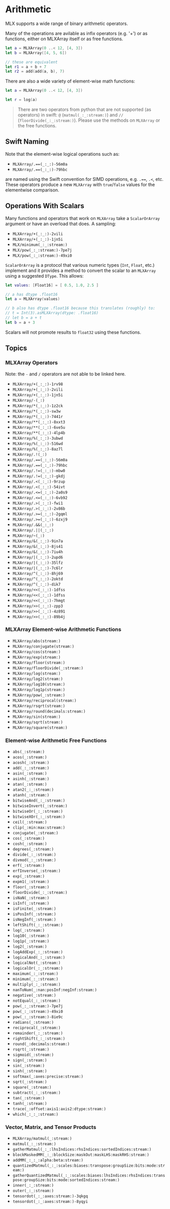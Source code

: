 # Arithmetic

MLX supports a wide range of binary arithmetic operators.

Many of the operations are avilable as infix operators (e.g. '+') or
as functions, either on MLXArray itself or as free functions.

```swift
let a = MLXArray(0 ..< 12, [4, 3])
let b = MLXArray([4, 5, 6])

// these are equivalent
let r1 = a + b + 7
let r2 = add(add(a, b), 7)
```

There are also a wide variety of element-wise math functions:

```swift
let a = MLXArray(0 ..< 12, [4, 3])

let r = log(a)
```

> There are two operators from python that are not supported (as operators) in
swift: `@` (``matmul(_:_:stream:)``) and `//` (``floorDivide(_:_:stream:)``).  Please
use the methods on `MLXArray` or the free functions.

## Swift Naming

Note that the element-wise logical operations such as:

- ``MLXArray/.==(_:_:)-56m0a``
- ``MLXArray/.==(_:_:)-79hbc``

are named using the Swift convention for SIMD operations, e.g. `.==`, `.<`, etc.  These
operators produce a new ``MLXArray`` with `true`/`false` values for the elementwise comparison.

## Operations With Scalars

Many functions and operators that work on ``MLXArray`` take a ``ScalarOrArray`` argument or have
an overload that does.  A sampling:

- ``MLXArray/+(_:_:)-2vili``
- ``MLXArray/+(_:_:)-1jn5i``
- ``MLX/minimum(_:_:stream:)``
- ``MLX/pow(_:_:stream:)-7pe7j``
- ``MLX/pow(_:_:stream:)-49xi0``

``ScalarOrArray`` is a protocol that various numeric types (`Int`, `Float`, etc.) implement and it
provides a method to convert the scalar to an ``MLXArray`` using a suggested ``DType``.  This allows:

```swift
let values: [Float16] = [ 0.5, 1.0, 2.5 ]

// a has dtype .float16
let a = MLXArray(values)

// b also has dtype .float16 because this translates (roughly) to:
// t = Int(3).asMLXArray(dtype: .float16)
// let b = a + t
let b = a + 3
```

Scalars will not promote results to `float32` using these functions.

## Topics

### MLXArray Operators

Note: the `-` and `/` operators are not able to be linked here.

- ``MLXArray/+(_:_:)-1rv98``
- ``MLXArray/+(_:_:)-2vili``
- ``MLXArray/+(_:_:)-1jn5i``
- ``MLXArray/-(_:)``
- ``MLXArray/*(_:_:)-1z2ck``
- ``MLXArray/*(_:_:)-sw3w``
- ``MLXArray/*(_:_:)-7441r``
- ``MLXArray/**(_:_:)-8xxt3``
- ``MLXArray/**(_:_:)-6ve5u``
- ``MLXArray/**(_:_:)-4lp4b``
- ``MLXArray/%(_:_:)-3ubwd``
- ``MLXArray/%(_:_:)-516wd``
- ``MLXArray/%(_:_:)-8az7l``
- ``MLXArray/.!(_:)``
- ``MLXArray/.==(_:_:)-56m0a``
- ``MLXArray/.==(_:_:)-79hbc``
- ``MLXArray/.!=(_:_:)-mbw0``
- ``MLXArray/.!=(_:_:)-gkdj``
- ``MLXArray/.<(_:_:)-9rzup``
- ``MLXArray/.<(_:_:)-54ivt``
- ``MLXArray/.<=(_:_:)-2a0s9``
- ``MLXArray/.<=(_:_:)-6vb92``
- ``MLXArray/.>(_:_:)-fwi1``
- ``MLXArray/.>(_:_:)-2v86b``
- ``MLXArray/.>=(_:_:)-2gqml``
- ``MLXArray/.>=(_:_:)-6zxj9``
- ``MLXArray/.&&(_:_:)``
- ``MLXArray/.||(_:_:)``
- ``MLXArray/~(_:)``
- ``MLXArray/&(_:_:)-9in7a``
- ``MLXArray/&(_:_:)-8js41``
- ``MLXArray/&(_:_:)-7iu4h``
- ``MLXArray/|(_:_:)-2upd6``
- ``MLXArray/|(_:_:)-35lfz``
- ``MLXArray/|(_:_:)-7c6lr``
- ``MLXArray/^(_:_:)-8hj69``
- ``MLXArray/^(_:_:)-2oktd``
- ``MLXArray/^(_:_:)-dik7``
- ``MLXArray/<<(_:_:)-1dfss``
- ``MLXArray/<<(_:_:)-1dfss``
- ``MLXArray/<<(_:_:)-7hmgt``
- ``MLXArray/>>(_:_:)-zpp3``
- ``MLXArray/>>(_:_:)-4z891``
- ``MLXArray/>>(_:_:)-89b4j``

### MLXArray Element-wise Arithmetic Functions

- ``MLXArray/abs(stream:)``
- ``MLXArray/conjugate(stream:)``
- ``MLXArray/cos(stream:)``
- ``MLXArray/exp(stream:)``
- ``MLXArray/floor(stream:)``
- ``MLXArray/floorDivide(_:stream:)``
- ``MLXArray/log(stream:)``
- ``MLXArray/log2(stream:)``
- ``MLXArray/log10(stream:)``
- ``MLXArray/log1p(stream:)``
- ``MLXArray/pow(_:stream:)``
- ``MLXArray/reciprocal(stream:)``
- ``MLXArray/rsqrt(stream:)``
- ``MLXArray/round(decimals:stream:)``
- ``MLXArray/sin(stream:)``
- ``MLXArray/sqrt(stream:)``
- ``MLXArray/square(stream:)``

### Element-wise Arithmetic Free Functions

- ``abs(_:stream:)``
- ``acos(_:stream:)``
- ``acosh(_:stream:)``
- ``add(_:_:stream:)``
- ``asin(_:stream:)``
- ``asinh(_:stream:)``
- ``atan(_:stream:)``
- ``atan2(_:_:stream:)``
- ``atanh(_:stream:)``
- ``bitwiseAnd(_:_:stream:)``
- ``bitwiseInvert(_:stream:)``
- ``bitwiseOr(_:_:stream:)``
- ``bitwiseXOr(_:_:stream:)``
- ``ceil(_:stream:)``
- ``clip(_:min:max:stream:)``
- ``conjugate(_:stream:)``
- ``cos(_:stream:)``
- ``cosh(_:stream:)``
- ``degrees(_:stream:)``
- ``divide(_:_:stream:)``
- ``divmod(_:_:stream:)``
- ``erf(_:stream:)``
- ``erfInverse(_:stream:)``
- ``exp(_:stream:)``
- ``expm1(_:stream:)``
- ``floor(_:stream:)``
- ``floorDivide(_:_:stream:)``
- ``isNaN(_:stream:)``
- ``isInf(_:stream:)``
- ``isFinite(_:stream:)``
- ``isPosInf(_:stream:)``
- ``isNegInf(_:stream:)``
- ``leftShift(_:_:stream:)``
- ``log(_:stream:)``
- ``log10(_:stream:)``
- ``log1p(_:stream:)``
- ``log2(_:stream:)``
- ``logAddExp(_:_:stream:)``
- ``logicalAnd(_:_:stream:)``
- ``logicalNot(_:stream:)``
- ``logicalOr(_:_:stream:)``
- ``maximum(_:_:stream:)``
- ``minimum(_:_:stream:)``
- ``multiply(_:_:stream:)``
- ``nanToNum(_:nan:posInf:negInf:stream:)``
- ``negative(_:stream:)``
- ``notEqual(_:_:stream:)``
- ``pow(_:_:stream:)-7pe7j``
- ``pow(_:_:stream:)-49xi0``
- ``pow(_:_:stream:)-8ie9c``
- ``radians(_:stream:)``
- ``reciprocal(_:stream:)``
- ``remainder(_:_:stream:)``
- ``rightShift(_:_:stream:)``
- ``round(_:decimals:stream:)``
- ``rsqrt(_:stream:)``
- ``sigmoid(_:stream:)``
- ``sign(_:stream:)``
- ``sin(_:stream:)``
- ``sinh(_:stream:)``
- ``softmax(_:axes:precise:stream:)``
- ``sqrt(_:stream:)``
- ``square(_:stream:)``
- ``subtract(_:_:stream:)``
- ``tan(_:stream:)``
- ``tanh(_:stream:)``
- ``trace(_:offset:axis1:axis2:dtype:stream:)``
- ``which(_:_:_:stream:)``

### Vector, Matrix, and Tensor Products

- ``MLXArray/matmul(_:stream:)``
- ``matmul(_:_:stream:)``
- ``gatherMatmul(_:_:lhsIndices:rhsIndices:sortedIndices:stream:)``
- ``blockMaskedMM(_:_:blockSize:maskOut:maskLHS:maskRHS:stream:)``
- ``addMM(_:_:_:alpha:beta:stream:)``
- ``quantizedMatmul(_:_:scales:biases:transpose:groupSize:bits:mode:stream:)``
- ``gatherQuantizedMatmul(_:_:scales:biases:lhsIndices:rhsIndices:transpose:groupSize:bits:mode:sortedIndices:stream:)``
- ``inner(_:_:stream:)``
- ``outer(_:_:stream:)``
- ``tensordot(_:_:axes:stream:)-3qkgq``
- ``tensordot(_:_:axes:stream:)-8yqyi``
